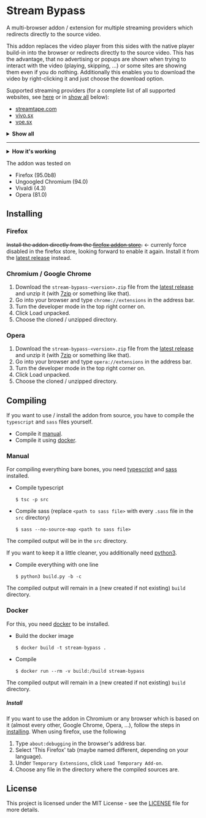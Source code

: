 # Stream Bypass

A multi-browser addon / extension for multiple streaming providers which redirects directly to the source video.

This addon replaces the video player from this sides with the native player build-in into the browser or redirects directly to the source video.
This has the advantage, that no advertising or popups are shown when trying to interact with the video (playing, skipping, ...) or some sites are showing them even if you do nothing.
Additionally this enables you to download the video by right-clicking it and just choose the download option.

Supported streaming providers (for a complete list of all supported websites, see [here](SUPPORTED) or in [show all](#all-supported-websites) below):
- [streamtape.com](https://streamtape.com)
- [vivo.sx](https://vivo.sx)
- [voe.sx](https://voe.sx)

<details id="all-supported-websites">
    <summary><b>Show all</b></summary>
    <ul>
		<li><a href="https://evoload.io">evoload.io</a></li>
		<li><a href="https://mcloud.to">mcloud.to</a></li>
		<li><a href="https://mixdrop.co">mixdrop.co</a></li>
		<li><a href="https://streamtape.com">streamtape.com</a></li>
		<li><a href="https://streamzz.to">streamzz.to</a></li>
		<li><a href="https://thevideome.com">thevideome.com</a></li>
		<li><a href="https://upstream.to">upstream.to</a></li>
		<li><a href="https://vidlox.me">vidlox.me</a></li>
		<li><a href="https://vidstream.pro">vidstream.pro</a></li>
		<li><a href="https://vidoza.net">vidoza.net</a></li>
		<li><a href="https://vivo.st">vivo.st</a></li>
		<li><a href="https://vivo.sx">vivo.sx</a></li>
		<li><a href="https://voe.sx">voe.sx</a></li>
		<li><a href="https://vupload.com">vupload.com</a></li></ul>
</details>

---

<details id="example">
    <summary><b>How it's working</b></summary>
    <img src="example.gif" alt="">
</details>

The addon was tested on
- Firefox (95.0b8)
- Ungoogled Chromium (94.0)
- Vivaldi (4.3)
- Opera (81.0)

## Installing

### Firefox

~~Install the addon directly from the [firefox addon store](https://addons.mozilla.org/de/firefox/addon/stream-bypass/).~~ <- currenly force disabled in the firefox store, looking forward to enable it again. Install it from the [latest release](https://github.com/ByteDream/stream-bypass/releases/download/v1.2.0/stream_bypass-v1.2.0_firefox.xpi) instead.

### Chromium / Google Chrome

1. Download the `stream-bypass-<version>.zip` file from the [latest release](https://github.com/ByteDream/stream-bypass/releases/latest) and unzip it (with [7zip](https://www.7-zip.org/) or something like that).
2. Go into your browser and type `chrome://extensions` in the address bar.
3. Turn the developer mode in the top right corner on.
4. Click Load unpacked.
5. Choose the cloned / unzipped directory.

### Opera

1. Download the `stream-bypass-<version>.zip` file from the [latest release](https://github.com/ByteDream/stream-bypass/releases/latest) and unzip it (with [7zip](https://www.7-zip.org/) or something like that).
2. Go into your browser and type `opera://extensions` in the address bar.
3. Turn the developer mode in the top right corner on.
4. Click Load unpacked.
5. Choose the cloned / unzipped directory.

## Compiling

If you want to use / install the addon from source, you have to compile the `typescript` and `sass` files yourself.
- Compile it [manual](#manual).
- Compile it using [docker](#docker).

### Manual

For compiling everything bare bones, you need [typescript](https://www.typescriptlang.org/) and [sass](https://sass-lang.com/) installed.
- Compile typescript
  ```
  $ tsc -p src
  ```
- Compile sass (replace `<path to sass file>` with every `.sass` file in the `src` directory)
  ```
  $ sass --no-source-map <path to sass file>
  ```
The compiled output will be in the `src` directory.

If you want to keep it a little cleaner, you additionally need [python3](https://www.python.org).
- Compile everything with one line
  ```
  $ python3 build.py -b -c
  ```
The compiled output will remain in a (new created if not existing) `build` directory.

### Docker

For this, you need [docker](https://www.docker.com/) to be installed.
- Build the docker image
  ```
  $ docker build -t stream-bypass .
  ```
- Compile
  ```
  $ docker run --rm -v build:/build stream-bypass
  ```
The compiled output will remain in a (new created if not existing) `build` directory.

##### Install

If you want to use the addon in Chromium or any browser which is based on it (almost every other, Google Chrome, Opera, ...), follow the steps in [installing](#installing).
When using firefox, use the following
1. Type `about:debugging` in the browser's address bar.
2. Select 'This Firefox' tab (maybe named different, depending on your language).
3. Under `Temporary Extensions`, click `Load Temporary Add-on`.
4. Choose any file in the directory where the compiled sources are.

## License

This project is licensed under the MIT License - see the [LICENSE](LICENSE) file for more details.
